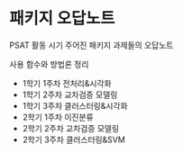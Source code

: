 # 패키지 오답노트
PSAT 활동 시기 주어진 패키지 과제들의 오답노트 

사용 함수와 방법론 정리

- 1학기 1주차 전처리&시각화
- 1학기 2주차 교차검증 모델링
- 1학기 3주차 클러스터링&시각화
- 2학기 1주차 이진분류
- 2학기 2주차 교차검증 모델링
- 2학기 3주차 클러스터링&SVM


